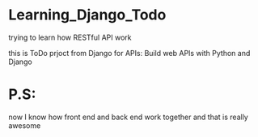 # Learning_Django_Todo
trying to learn how RESTful API work

this is ToDo prjoct from Django for APIs: Build web APIs with Python and Django 

# P.S:
now I know how front end and back end work together and that is really awesome
